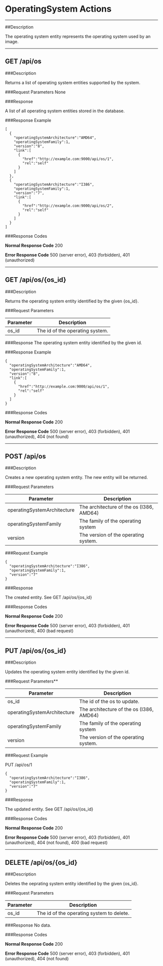 ﻿# OperatingSystem Actions
***

##Description

The operating system entity represents the operating system used by an image.

***

## GET /api/os

###Description

Returns a list of operating system entities supported by the system.

###Request Parameters
None

###Response

A list of all operating system entities stored in the database.

###Response Example

```
[
  {
    "operatingSystemArchitecture":"AMD64",
    "operatingSystemFamily":1,
    "version":"8",
    "link":[
      {
        "href":"http://example.com:9000/api/os/1",
        "rel":"self"
      }
    ]
  },
  {
    "operatingSystemArchitecture":"I386",
    "operatingSystemFamily":1,
    "version":"7",
    "link":[
      {
        "href":"http://example.com:9000/api/os/2",
        "rel":"self"
      }
    ]
  }
]
```

###Response Codes

**Normal Response Code** 200

**Error Response Code** 500 (server error), 403 (forbidden), 401 (unauthorized)

***

## GET /api/os/{os_id}

###Description

Returns the operating system entity identified by the given {os_id}.

###Request Parameters

Parameter        | Description
---------------- | -------------
os_id            | The id of the operating system.



###Response
The operating system entity identified by the given id.

###Response Example

```
{
  "operatingSystemArchitecture":"AMD64",
  "operatingSystemFamily":1,
  "version":"8",
  "link":[
    {
      "href":"http://example.com:9000/api/os/1",
      "rel":"self"
    }
  ]
}
```

###Response Codes

**Normal Response Code** 200

**Error Response Code** 500 (server error), 403 (forbidden), 401 (unauthorized), 404 (not found)

***

## POST /api/os

###Description

Creates a new operating system entity. The new entity will be returned.

###Request Parameters

Parameter                   | Description
--------------------------- | ---------------------------------
operatingSystemArchitecture | The architecture of the os (I386, AMD64)
operatingSystemFamily       | The family of the operating system
version                     | The version of the operating system.

###Request Example

```
{
  "operatingSystemArchitecture":"I386",
  "operatingSystemFamily":1,
  "version":"7"
}
```

###Response

The created entity. See GET /api/os/{os_id}

###Response Codes

**Normal Response Code** 200

**Error Response Code** 500 (server error), 403 (forbidden), 401 (unauthorized), 400 (bad request)

***

## PUT /api/os/{os_id}

###Description

Updates the operating system entity identified by the given id.

###Request Parameters** 

Parameter                   | Description
--------------------------- | -----------------------------------------
os_id                       | The id of the os to update.
operatingSystemArchitecture | The architecture of the os (I386, AMD64)
operatingSystemFamily       | The family of the operating system
version                     | The version of the operating system.

###Request Example

PUT /api/os/1

```
{
  "operatingSystemArchitecture":"I386",
  "operatingSystemFamily":1,
  "version":"7"
}
```
###Response

The updated entity. See GET /api/os/{os_id}

###Response Codes

**Normal Response Code** 200

**Error Response Code** 500 (server error), 403 (forbidden), 401 (unauthorized), 404 (not found), 400 (bad request)

***

## DELETE /api/os/{os_id}

###Description

Deletes the oeprating system entity identified by the given {os_id}.

###Request Parameters 

Parameter       | Description
-------------   | -------------
os_id           | The id of the operating system to delete.


###Response
No data.

###Response Codes

**Normal Response Code** 200

**Error Response Code** 500 (server error), 403 (forbidden), 401 (unauthorized), 404 (not found)
